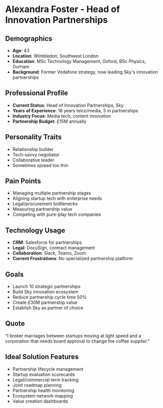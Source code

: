 # Alexandra Foster - Head of Innovation Partnerships

## Demographics
- **Age**: 43
- **Location**: Wimbledon, Southwest London
- **Education**: MSc Technology Management, Oxford; BSc Physics, Durham
- **Background**: Former Vodafone strategy, now leading Sky's innovation partnerships

## Professional Profile
- **Current Status**: Head of Innovation Partnerships, Sky
- **Years of Experience**: 18 years telco/media, 5 in partnerships
- **Industry Focus**: Media tech, content innovation
- **Partnership Budget**: £15M annually

## Personality Traits
- Relationship builder
- Tech-savvy negotiator
- Collaborative leader
- Sometimes spread too thin

## Pain Points
- Managing multiple partnership stages
- Aligning startup tech with enterprise needs
- Legal/procurement bottlenecks
- Measuring partnership value
- Competing with pure-play tech companies

## Technology Usage
- **CRM**: Salesforce for partnerships
- **Legal**: DocuSign, contract management
- **Collaboration**: Slack, Teams, Zoom
- **Current Frustrations**: No specialized partnership platform

## Goals
- Launch 10 strategic partnerships
- Build Sky innovation ecosystem
- Reduce partnership cycle time 50%
- Create £30M partnership value
- Establish Sky as partner of choice

## Quote
"I broker marriages between startups moving at light speed and a corporation that needs board approval to change the coffee supplier."

## Ideal Solution Features
- Partnership lifecycle management
- Startup evaluation scorecards
- Legal/commercial term tracking
- Joint roadmap planning
- Partnership health monitoring
- Ecosystem network mapping
- Value creation dashboards